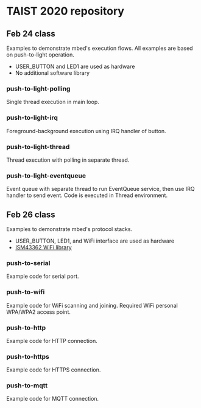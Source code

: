 # TAIST 2020 repository

## Feb 24 class
Examples to demonstrate mbed's execution flows. All examples are based on push-to-light operation. 
* USER_BUTTON and LED1 are used as hardware
* No additional software library

### push-to-light-polling
Single thread execution in main loop.

### push-to-light-irq
Foreground-background execution using IRQ handler of button.

### push-to-light-thread
Thread execution with polling in separate thread.

### push-to-light-eventqueue
Event queue with separate thread to run EventQueue service, then use IRQ handler to send event. Code is executed in Thread environment. 

## Feb 26 class
Examples to demonstrate mbed's protocol stacks. 
* USER_BUTTON, LED1, and WiFi interface are used as hardware
* [ISM43362 WiFi library](https://github.com/ARMmbed/wifi-ism43362)

### push-to-serial
Example code for serial port.

### push-to-wifi
Example code for WiFi scanning and joining. Required WiFi personal WPA/WPA2 access point.

### push-to-http
Example code for HTTP connection.

### push-to-https
Example code for HTTPS connection.

### push-to-mqtt
Example code for MQTT connection.
